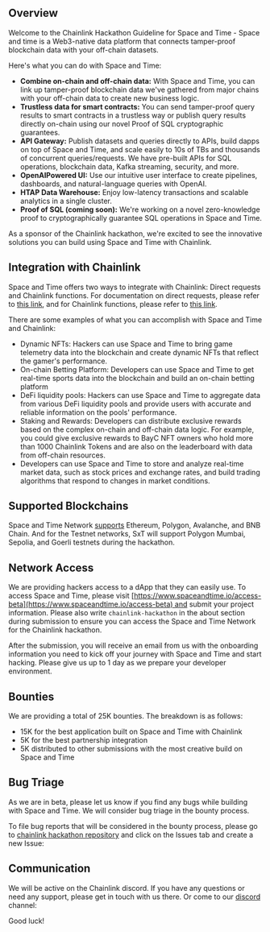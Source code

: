 ## Overview

Welcome to the Chainlink Hackathon Guideline for Space and Time - Space and time is a Web3-native data platform that connects tamper-proof blockchain data with your off-chain datasets.

Here's what you can do with Space and Time:

- **Combine on-chain and off-chain data:** With Space and Time, you can link up tamper-proof blockchain data we've gathered from major chains with your off-chain data to create new business logic.
- **Trustless data for smart contracts:** You can send tamper-proof query results to smart contracts in a trustless way or publish query results directly on-chain using our novel Proof of SQL cryptographic guarantees.
- **API Gateway:** Publish datasets and queries directly to APIs, build dapps on top of Space and Time, and scale easily to 10s of TBs and thousands of concurrent queries/requests. We have pre-built APIs for SQL operations, blockchain data, Kafka streaming, security, and more.
- **OpenAIPowered UI:** Use our intuitive user interface to create pipelines, dashboards, and natural-language queries with OpenAI.
- **HTAP Data Warehouse:** Enjoy low-latency transactions and scalable analytics in a single cluster.
- **Proof of SQL (coming soon):** We're working on a novel zero-knowledge proof to cryptographically guarantee SQL operations in Space and Time.

As a sponsor of the Chainlink hackathon, we're excited to see the innovative solutions you can build using Space and Time with Chainlink.

## Integration with Chainlink

Space and Time offers two ways to integrate with Chainlink: Direct requests and Chainlink functions. For documentation on direct requests, please refer to [this link](https://docs.spaceandtime.io/docs/chainlink-direct-requests), and for Chainlink functions, please refer to [this link](https://docs.spaceandtime.io/docs/chainlink-functions).

There are some examples of what you can accomplish with Space and Time and Chainlink:

- Dynamic NFTs: Hackers can use Space and Time to bring game telemetry data into the blockchain and create dynamic NFTs that reflect the gamer's performance.
- On-chain Betting Platform: Developers can use Space and Time to get real-time sports data into the blockchain and build an on-chain betting platform
- DeFi liquidity pools: Hackers can use Space and Time to aggregate data from various DeFi liquidity pools and provide users with accurate and reliable information on the pools' performance.
- Staking and Rewards: Developers can distribute exclusive rewards based on the complex on-chain and off-chain data logic. For example, you could give exclusive rewards to BayC NFT owners who hold more than 1000 Chainlink Tokens and are also on the leaderboard with data from off-chain resources.
- Developers can use Space and Time to store and analyze real-time market data, such as stock prices and exchange rates, and build trading algorithms that respond to changes in market conditions.

## Supported Blockchains

Space and Time Network [supports](https://docs.spaceandtime.io/docs/access-blockchain-data) Ethereum, Polygon, Avalanche, and BNB Chain. And for the Testnet networks, SxT will support Polygon Mumbai, Sepolia, and Goerli testnets during the hackathon.

## Network Access

We are providing hackers access to a dApp that they can easily use. To access Space and Time, please visit [https://www.spaceandtime.io/access-beta](https://www.spaceandtime.io/access-beta) and submit your project information. Please also write `chainlink-hackathon` in the about section during submission to ensure you can access the Space and Time Network for the Chainlink hackathon.

After the submission, you will receive an email from us with the onboarding information you need to kick off your journey with Space and Time and start hacking. Please give us up to 1 day as we prepare your developer environment.

## Bounties

We are providing a total of 25K bounties. The breakdown is as follows:

- 15K for the best application built on Space and Time with Chainlink
- 5K for the best partnership integration
- 5K distributed to other submissions with the most creative build on Space and Time

## Bug Triage

As we are in beta, please let us know if you find any bugs while building with Space and Time. We will consider bug triage in the bounty process.

To file bug reports that will be considered in the bounty process, please go to [chainlink hackathon repository](https://github.com/SxT-Community/chainlink-hackaton) and click on the Issues tab and create a new Issue: 

## Communication

We will be active on the Chainlink discord. If you have any questions or need any support, please get in touch with us there. Or come to our [discord](https://discord.com/invite/spaceandtimeDB) channel: 

Good luck!

